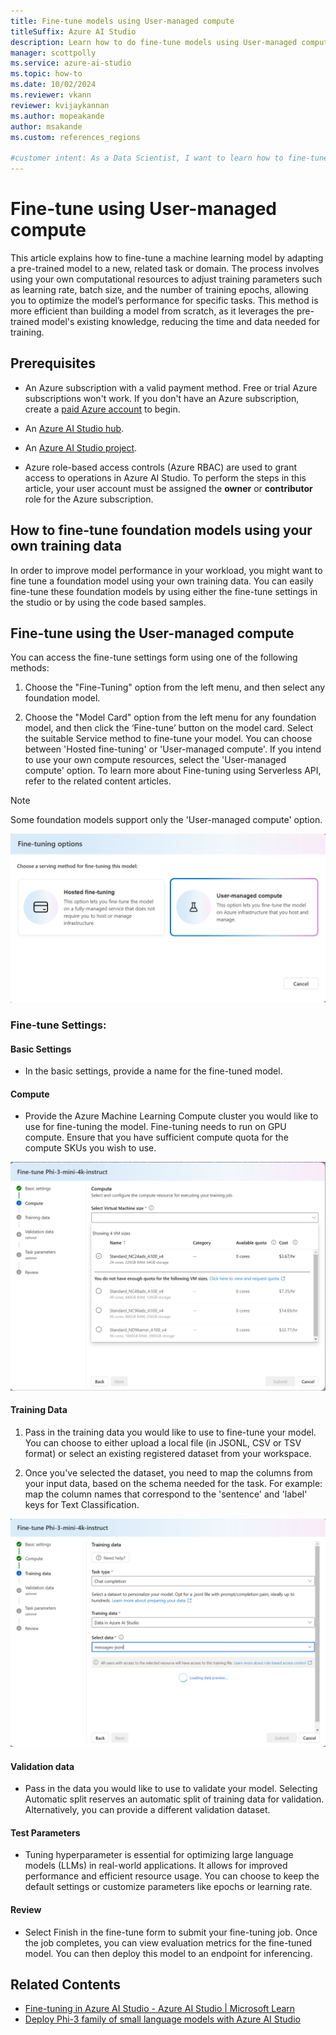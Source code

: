 ```yaml
---
title: Fine-tune models using User-managed compute
titleSuffix: Azure AI Studio
description: Learn how to do fine-tune models using User-managed compute.
manager: scottpolly
ms.service: azure-ai-studio
ms.topic: how-to
ms.date: 10/02/2024
ms.reviewer: vkann
reviewer: kvijaykannan
ms.author: mopeakande
author: msakande
ms.custom: references_regions

#customer intent: As a Data Scientist, I want to learn how to fine-tune models using user-managed compute to improve model performance for specific tasks.. 
---
```


# Fine-tune using User-managed compute

This article explains how to fine-tune a machine learning model by adapting a pre-trained model to a new, related task or domain. The process involves using your own computational resources to adjust training parameters such as learning rate, batch size, and the number of training epochs, allowing you to optimize the model’s performance for specific tasks. This method is more efficient than building a model from scratch, as it leverages the pre-trained model's existing knowledge, reducing the time and data needed for training.

## Prerequisites

- An Azure subscription with a valid payment method. Free or trial Azure subscriptions won't work. If you don't have an Azure subscription, create a [paid Azure account](https://azure.microsoft.com/pricing/purchase-options/pay-as-you-go) to begin.

- An [Azure AI Studio hub](create-azure-ai-resource.md).

- An [Azure AI Studio project](create-projects.md).

- Azure role-based access controls (Azure RBAC) are used to grant access to operations in Azure AI Studio. To perform the steps in this article, your user account must be assigned the __owner__ or __contributor__ role for the Azure subscription. 

## How to fine-tune foundation models using your own training data

In order to improve model performance in your workload, you might want to fine tune a foundation model using your own training data. You can easily fine-tune these foundation models by using either the fine-tune settings in the studio or by using the code based samples.

## Fine-tune using the User-managed compute

You can access the fine-tune settings form using one of the following methods:
1.	Choose the "Fine-Tuning" option from the left menu, and then select any foundation model.

2.	Choose the "Model Card" option from the left menu for any foundation model, and then click the ‘Fine-tune’ button on the model card.
Select the suitable Service method to fine-tune your model. You can choose between 'Hosted fine-tuning' or 'User-managed compute'. If you intend to use your own compute resources, select the 'User-managed compute' option. To learn more about Fine-tuning using Serverless API, refer to the related content articles.


  > [!NOTE]
  > Some foundation models support only the 'User-managed compute' option.

![Fine tune options in AI Studio](../media/how-to/fine-tuning-maap/fine-tune-options.png)

### Fine-tune Settings:

#### Basic Settings

- In the basic settings, provide a name for the fine-tuned model.

#### Compute

- Provide the Azure Machine Learning Compute cluster you would like to use for fine-tuning the model. Fine-tuning needs to run on GPU compute. Ensure that you have sufficient compute quota for the compute SKUs you wish to use.

![Fine tune compute in AI Studio](../media/how-to/fine-tuning-maap/fine-tune-compute.png)

#### Training Data

1.	Pass in the training data you would like to use to fine-tune your model. You can choose to either upload a local file (in JSONL, CSV or TSV format) or select an existing registered dataset from your workspace.

2.	Once you've selected the dataset, you need to map the columns from your input data, based on the schema needed for the task. For example: map the column names that correspond to the 'sentence' and 'label' keys for Text Classification.

![Fine tune training data in AI Studio](../media/how-to/fine-tuning-maap/fine-tune-training-data.png)


#### Validation data

- Pass in the data you would like to use to validate your model. Selecting Automatic split reserves an automatic split of training data for validation. Alternatively, you can provide a different validation dataset.

#### Test Parameters 

- Tuning hyperparameter is essential for optimizing large language models (LLMs) in real-world applications. It allows for improved performance and efficient resource usage. You can choose to keep the default settings or customize parameters like epochs or learning rate.

#### Review 

- Select Finish in the fine-tune form to submit your fine-tuning job. Once the job completes, you can view evaluation metrics for the fine-tuned model. You can then deploy this model to an endpoint for inferencing.

## Related Contents
- [Fine-tuning in Azure AI Studio - Azure AI Studio | Microsoft Learn](../concepts/fine-tuning-overview.md)
- [Deploy Phi-3 family of small language models with Azure AI Studio](../how-to/deploy-models-phi-3.md)